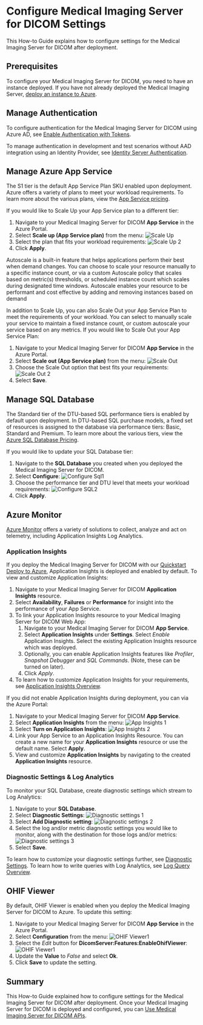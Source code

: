 # Configure Medical Imaging Server for DICOM Settings

This How-to Guide explains how to configure settings for the Medical Imaging Server for DICOM after deployment.

## Prerequisites

To configure your Medical Imaging Server for DICOM, you need to have an instance deployed. If you have not already deployed the Medical Imaging Server, [deploy an instance to Azure](../quickstarts/deploy-via-azure.md).

## Manage Authentication

To configure authentication for the Medical Imaging Server for DICOM using Azure AD, see [Enable Authentication with Tokens](../how-to-guides/enable-authentication-with-tokens.md).

To manage authentication in development and test scenarios without AAD integration using an Identity Provider, see [Identity Server Authentication](../development/identity-server-authentication.md).

## Manage Azure App Service

The S1 tier is the default App Service Plan SKU enabled upon deployment. Azure offers a variety of plans to meet your workload requirements. To learn more about the various plans, view the [App Service pricing](https://azure.microsoft.com/pricing/details/app-service/windows/).

If you would like to Scale Up your App Service plan to a different tier:

1. Navigate to your Medical Imaging Server for DICOM **App Service** in the Azure Portal.
1. Select **Scale up (App Service plan)** from the menu:
![Scale Up](../images/scale-up-1.png)
1. Select the plan that fits your workload requirements:
![Scale Up 2](../images/scale-up-2.png)
1. Click **Apply**.

Autoscale is a built-in feature that helps applications perform their best when demand changes. You can choose to scale your resource manually to a specific instance count, or via a custom Autoscale policy that scales based on metric(s) thresholds, or scheduled instance count which scales during designated time windows. Autoscale enables your resource to be performant and cost effective by adding and removing instances based on demand

In addition to Scale Up, you can also Scale Out your App Service Plan to meet the requirements of your workload. You can select to manually scale your service to maintain a fixed instance count, or custom autoscale your service based on any metrics. If you would like to Scale Out your App Service Plan:

1. Navigate to your Medical Imaging Server for DICOM **App Service** in the Azure Portal.
1. Select **Scale out (App Service plan)** from the menu:
![Scale Out](../images/scale-out-1.png)
1. Choose the Scale Out option that best fits your requirements:
![Scale Out 2](../images/scale-out-2.png)
1. Select **Save**.

## Manage SQL Database

The Standard tier of the DTU-based SQL performance tiers is enabled by default upon deployment. In DTU-based SQL purchase models, a fixed set of resources is assigned to the database via performance tiers: Basic, Standard and Premium. To learn more about the various tiers, view the [Azure SQL Database Pricing](https://azure.microsoft.com/pricing/details/sql-database/single/).

If you would like to update your SQL Database tier:

1. Navigate to the **SQL Database** you created when you deployed the Medical Imaging Server for DICOM.
1. Select **Configure**:
![Configure Sql1](../images/configure-sql-1.png)
1. Choose the performance tier and DTU level that meets your workload requirements:
![Configure SQL2](../images/configure-sql-2.png)
1. Click **Apply**.

## Azure Monitor

[Azure Monitor](https://docs.microsoft.com/azure/azure-monitor/overview) offers a variety of solutions to collect, analyze and act on telemetry, including Application Insights Log Analytics.

### Application Insights

If you deploy the Medical Imaging Server for DICOM with our [Quickstart Deploy to Azure](../quickstarts/deploy-via-azure.md), Application Insights is deployed and enabled by default. To view and customize Application Insights:

1. Navigate to your Medical Imaging Server for DICOM **Application Insights** resource.
1. Select **Availability**, **Failures** or **Performance** for insight into the performance of your App Service.
1. To link your Application Insights resource to your Medical Imaging Server for DICOM Web App:
    1. Navigate to your Medical Imaging Server for DICOM **App Service**.
    1. Select **Application Insights** under **Settings**. Select *Enable* Application Insights. Select the existing Application Insights resource which was deployed.
    1. Optionally, you can enable Application Insights features like *Profiler*, *Snapshot Debugger* and *SQL Commands*. (Note, these can be turned on later).
    1. Click *Apply*. 
1. To learn how to customize Application Insights for your requirements, see [Application Insights Overview](https://docs.microsoft.com/azure/azure-monitor/app/app-insights-overview). 

If you did not enable Application Insights during deployment, you can via the Azure Portal:

1. Navigate to your Medical Imaging Server for DICOM **App Service**.
1. Select **Application Insights** from the menu:
![App Insights 1](../images/app-insights-1.png)
1. Select **Turn on Application Insights**:
![App Insights 2](../images/app-insights-2.png)
1. Link your App Service to an Application Insights Resource. You can create a new name for your **Application Insights** resource or use the default name. Select **Apply**.
1. View and customize **Application Insights** by navigating to the created **Application Insights** resource.

### Diagnostic Settings & Log Analytics

To monitor your SQL Database, create diagnostic settings which stream to Log Analytics:

1. Navigate to your **SQL Database**.
1. Select **Diagnostic Settings**:
![Diagnostic settings 1](../images/diagnostic-settings-1.png)
1. Select **Add Diagnostic setting**:
![Diagnostic settings 2](../images/diagnostic-settings-2.png)
1. Select the log and/or metric diagnostic settings you would like to monitor, along with the destination for those logs and/or metrics:
![Diagnostic settings 3](../images/diagnostic-settings-3.png)
1. Select **Save**.

To learn how to customize your diagnostic settings further, see [Diagnostic Settings](https://docs.microsoft.com/azure/azure-monitor/platform/diagnostic-settings?WT.mc_id=Portal-Microsoft_Azure_Monitoring). To learn how to write queries with Log Analytics, see [Log Query Overview](https://docs.microsoft.com/azure/azure-monitor/log-query/log-query-overview).

## OHIF Viewer

By default, OHIF Viewer is enabled when you deploy the Medical Imaging Server for DICOM to Azure. To update this setting:

1. Navigate to your Medical Imaging Server for DICOM **App Service** in the Azure Portal.
1. Select **Configuration** from the menu:
![OHIF Viewer1](../images/ohif-viewer-1.png)
1. Select the *Edit* button for **DicomServer:Features:EnableOhifViewer**:
![OHIF Viewer1](../images/ohif-viewer-2.png)
1. Update the **Value** to *False* and select **Ok**.
1. Click **Save** to update the setting.

## Summary

This How-to Guide explained how to configure settings for the Medical Imaging Server for DICOM after deployment. Once your Medical Imaging Server for DICOM is deployed and configured, you can [Use Medical Imaging Server for DICOM APIs](../tutorials/use-the-medical-imaging-server-apis.md).
